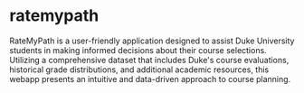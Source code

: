 # ratemypath
RateMyPath is a user-friendly application designed to assist Duke University students in making informed decisions about their course selections. Utilizing a comprehensive dataset that includes Duke's course evaluations, historical grade distributions, and additional academic resources, this webapp presents an intuitive and data-driven approach to course planning.

